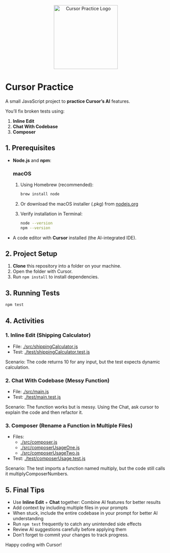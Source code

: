 <p align="center">
  <img src="https://cdn.prod.website-files.com/625fff2abe443df4ebc4e672/626002a1e6eb58119b978753_The%20Agile%20Monkeys%20Logo-01.svg" alt="Cursor Practice Logo" width="200" height="auto">
</p>

# Cursor Practice

A small JavaScript project to **practice Cursor’s AI** features.  

You’ll fix broken tests using:  

1. **Inline Edit**
2. **Chat With Codebase**
3. **Composer**

## 1. Prerequisites

- **Node.js** and **npm**:

  ### macOS

  1. Using Homebrew (recommended):

     ```bash
     brew install node
     ```

  2. Or download the macOS installer (.pkg) from [nodejs.org](https://nodejs.org)
  3. Verify installation in Terminal:

     ```bash
     node --version
     npm --version
     ```

- A code editor with **Cursor** installed (the AI-integrated IDE).

## 2. Project Setup

1. **Clone** this repository into a folder on your machine.  
2. Open the folder with Cursor.
3. Run `npm install` to install dependencies.

## 3. Running Tests

```bash
npm test
```

## 4. Activities

### 1. Inline Edit (Shipping Calculator)

- File: [./src/shippingCalculator.js](./src/shippingCalculator.js)
- Test: [./test/shippingCalculator.test.js](./test/shippingCalculator.test.js)

Scenario: The code returns 10 for any input, but the test expects dynamic calculation.

### 2. Chat With Codebase (Messy Function)

- File: [./src/main.js](./src/main.js)
- Test: [./test/main.test.js](./test/main.test.js)

Scenario: The function works but is messy. Using the Chat, ask cursor to explain the code and then refactor it.

### 3. Composer (Rename a Function in Multiple Files)

- Files:
  - [./src/composer.js](./src/composer.js)
  - [./src/composerUsageOne.js](./src/composerUsageOne.js)
  - [./src/composerUsageTwo.js](./src/composerUsageTwo.js)
- Test: [./test/composerUsage.test.js](./test/composerUsage.test.js)

Scenario: The test imports a function named multiply, but the code still calls it multiplyComposerNumbers.

## 5. Final Tips

- Use **Inline Edit** + **Chat** together: Combine AI features for better results
- Add context by including multiple files in your prompts
- When stuck, include the entire codebase in your prompt for better AI understanding
- Run `npm test` frequently to catch any unintended side effects
- Review AI suggestions carefully before applying them
- Don’t forget to commit your changes to track progress.

Happy coding with Cursor!
